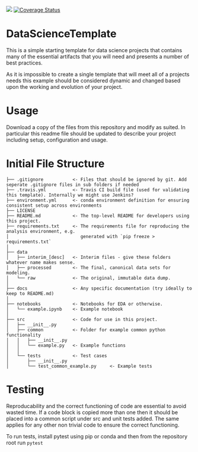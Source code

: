 ![](https://travis-ci.org/FlipWebApps/DataScienceTemplate.svg?branch=master)
[![Coverage Status](https://coveralls.io/repos/github/FlipWebApps/DataScienceTemplate/badge.svg?branch=master)](https://coveralls.io/github/FlipWebApps/DataScienceTemplate?branch=master)  

# DataScienceTemplate
This is a simple starting template for data science projects that contains many of the essential artifacts that you will need and presents a number of best practices.

As it is impossible to create a single template that will meet all of a projects needs this example should be considered dynamic and changed based upon the working and evolution of your project.

# Usage
Download a copy of the files from this repository and modify as suited. In particular this readme file should be updated to describe your project including setup, configuration and usage.

# Initial File Structure

```
├── .gitignore           <- Files that should be ignored by git. Add seperate .gitignore files in sub folders if needed
├── .travis.yml          <- Travis CI build file (used for validating this template). Internally we might use Jenkins?
├── environment.yml      <- conda environment definition for ensuring consistent setup across environments
├── LICENSE
├── README.md            <- The top-level README for developers using this project.
├── requirements.txt     <- The requirements file for reproducing the analysis environment, e.g.
│                           generated with `pip freeze > requirements.txt`
│
├── data
│   ├── interim_[desc]   <- Interim files - give these folders whatever name makes sense.
│   ├── processed        <- The final, canonical data sets for modeling.
│   └── raw              <- The original, immutable data dump.
│
├── docs                 <- Any specific documentation (try ideally to keep to README.md)
│
├── notebooks            <- Notebooks for EDA or otherwise.
│   └── example.ipynb    <- Example notebook
│
├── src                  <- Code for use in this project.
│   ├── __init__.py
│   ├── common           <- Folder for example common python functionality
│   │   ├── __init__.py
│   │   └── example.py   <- Example functions
│   │
│   └── tests            <- Test cases
│       ├── __init__.py
│       └── test_common_example.py     <- Example tests
```

# Testing
Reproducability and the correct functioning of code are essential to avoid wasted time. If a code block is copied more than one then it should be placed into a common script under src and unit tests added. The same applies for any other non trivial code to ensure the correct functioning.

To run tests, install pytest using pip or conda and then from the repository root run 
```pytest```
